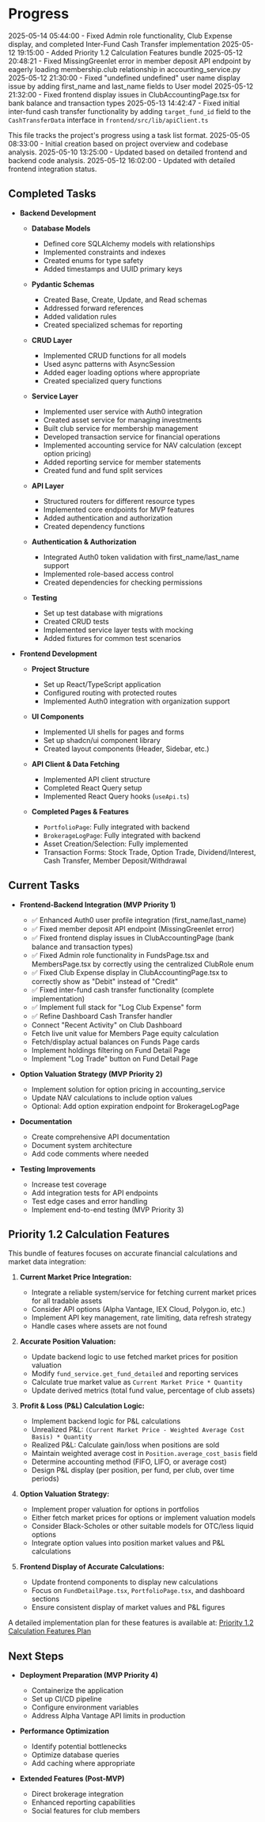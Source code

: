 # Progress

2025-05-14 05:44:00 - Fixed Admin role functionality, Club Expense display, and completed Inter-Fund Cash Transfer implementation
2025-05-12 19:15:00 - Added Priority 1.2 Calculation Features bundle
2025-05-12 20:48:21 - Fixed MissingGreenlet error in member deposit API endpoint by eagerly loading membership.club relationship in accounting_service.py
2025-05-12 21:30:00 - Fixed "undefined undefined" user name display issue by adding first_name and last_name fields to User model
2025-05-12 21:32:00 - Fixed frontend display issues in ClubAccountingPage.tsx for bank balance and transaction types
2025-05-13 14:42:47 - Fixed initial inter-fund cash transfer functionality by adding `target_fund_id` field to the `CashTransferData` interface in `frontend/src/lib/apiClient.ts`

This file tracks the project's progress using a task list format.
2025-05-05 08:33:00 - Initial creation based on project overview and codebase analysis.
2025-05-10 13:25:00 - Updated based on detailed frontend and backend code analysis.
2025-05-12 16:02:00 - Updated with detailed frontend integration status.

## Completed Tasks

* **Backend Development**
  * **Database Models**
    * Defined core SQLAlchemy models with relationships
    * Implemented constraints and indexes
    * Created enums for type safety
    * Added timestamps and UUID primary keys

  * **Pydantic Schemas**
    * Created Base, Create, Update, and Read schemas
    * Addressed forward references
    * Added validation rules
    * Created specialized schemas for reporting

  * **CRUD Layer**
    * Implemented CRUD functions for all models
    * Used async patterns with AsyncSession
    * Added eager loading options where appropriate
    * Created specialized query functions

  * **Service Layer**
    * Implemented user service with Auth0 integration
    * Created asset service for managing investments
    * Built club service for membership management
    * Developed transaction service for financial operations
    * Implemented accounting service for NAV calculation (except option pricing)
    * Added reporting service for member statements
    * Created fund and fund split services

  * **API Layer**
    * Structured routers for different resource types
    * Implemented core endpoints for MVP features
    * Added authentication and authorization
    * Created dependency functions

  * **Authentication & Authorization**
    * Integrated Auth0 token validation with first_name/last_name support
    * Implemented role-based access control
    * Created dependencies for checking permissions

  * **Testing**
    * Set up test database with migrations
    * Created CRUD tests
    * Implemented service layer tests with mocking
    * Added fixtures for common test scenarios

* **Frontend Development**
  * **Project Structure**
    * Set up React/TypeScript application
    * Configured routing with protected routes
    * Implemented Auth0 integration with organization support
  
  * **UI Components**
    * Implemented UI shells for pages and forms
    * Set up shadcn/ui component library
    * Created layout components (Header, Sidebar, etc.)
  
  * **API Client & Data Fetching**
    * Implemented API client structure
    * Completed React Query setup
    * Implemented React Query hooks (`useApi.ts`)
  
  * **Completed Pages & Features**
    * `PortfolioPage`: Fully integrated with backend
    * `BrokerageLogPage`: Fully integrated with backend
    * Asset Creation/Selection: Fully implemented
    * Transaction Forms: Stock Trade, Option Trade, Dividend/Interest, Cash Transfer, Member Deposit/Withdrawal

## Current Tasks

* **Frontend-Backend Integration (MVP Priority 1)**
  * ✅ Enhanced Auth0 user profile integration (first_name/last_name)
  * ✅ Fixed member deposit API endpoint (MissingGreenlet error)
  * ✅ Fixed frontend display issues in ClubAccountingPage (bank balance and transaction types)
  * ✅ Fixed Admin role functionality in FundsPage.tsx and MembersPage.tsx by correctly using the centralized ClubRole enum
  * ✅ Fixed Club Expense display in ClubAccountingPage.tsx to correctly show as "Debit" instead of "Credit"
  * ✅ Fixed inter-fund cash transfer functionality (complete implementation)
  * ✅ Implement full stack for "Log Club Expense" form
  * ✅ Refine Dashboard Cash Transfer handler
  * Connect "Recent Activity" on Club Dashboard
  * Fetch live unit value for Members Page equity calculation
  * Fetch/display actual balances on Funds Page cards
  * Implement holdings filtering on Fund Detail Page
  * Implement "Log Trade" button on Fund Detail Page

* **Option Valuation Strategy (MVP Priority 2)**
  * Implement solution for option pricing in accounting_service
  * Update NAV calculations to include option values
  * Optional: Add option expiration endpoint for BrokerageLogPage

* **Documentation**
  * Create comprehensive API documentation
  * Document system architecture
  * Add code comments where needed

* **Testing Improvements**
  * Increase test coverage
  * Add integration tests for API endpoints
  * Test edge cases and error handling
  * Implement end-to-end testing (MVP Priority 3)

## Priority 1.2 Calculation Features

This bundle of features focuses on accurate financial calculations and market data integration:

1. **Current Market Price Integration:**
   * Integrate a reliable system/service for fetching current market prices for all tradable assets
   * Consider API options (Alpha Vantage, IEX Cloud, Polygon.io, etc.)
   * Implement API key management, rate limiting, data refresh strategy
   * Handle cases where assets are not found

2. **Accurate Position Valuation:**
   * Update backend logic to use fetched market prices for position valuation
   * Modify `fund_service.get_fund_detailed` and reporting services
   * Calculate true market value as `Current Market Price * Quantity`
   * Update derived metrics (total fund value, percentage of club assets)

3. **Profit & Loss (P&L) Calculation Logic:**
   * Implement backend logic for P&L calculations
   * Unrealized P&L: `(Current Market Price - Weighted Average Cost Basis) * Quantity`
   * Realized P&L: Calculate gain/loss when positions are sold
   * Maintain weighted average cost in `Position.average_cost_basis` field
   * Determine accounting method (FIFO, LIFO, or average cost)
   * Design P&L display (per position, per fund, per club, over time periods)

4. **Option Valuation Strategy:**
   * Implement proper valuation for options in portfolios
   * Either fetch market prices for options or implement valuation models
   * Consider Black-Scholes or other suitable models for OTC/less liquid options
   * Integrate option values into position market values and P&L calculations

5. **Frontend Display of Accurate Calculations:**
   * Update frontend components to display new calculations
   * Focus on `FundDetailPage.tsx`, `PortfolioPage.tsx`, and dashboard sections
   * Ensure consistent display of market values and P&L figures
   
A detailed implementation plan for these features is available at: [Priority 1.2 Calculation Features Plan](priority-1.2-calculation-features-plan.md)

## Next Steps

* **Deployment Preparation (MVP Priority 4)**
  * Containerize the application
  * Set up CI/CD pipeline
  * Configure environment variables
  * Address Alpha Vantage API limits in production

* **Performance Optimization**
  * Identify potential bottlenecks
  * Optimize database queries
  * Add caching where appropriate

* **Extended Features (Post-MVP)**
  * Direct brokerage integration
  * Enhanced reporting capabilities
  * Social features for club members